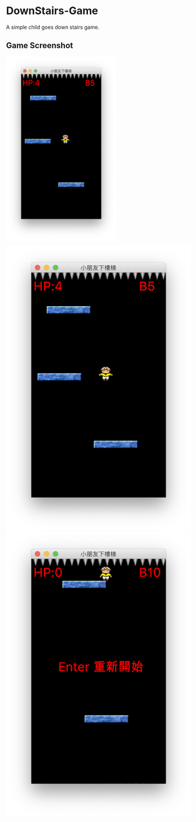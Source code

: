 # DownStairs-Game
A simple child goes down stairs game.
## Game Screenshot

<img src="https://github.com/jeannineshiu/DownStairs-Game/blob/master/start.png" width = "300" height = "500" alt="start.png" align=center />


![image](https://github.com/jeannineshiu/DownStairs-Game/blob/master/start.png)
![image](https://github.com/jeannineshiu/DownStairs-Game/blob/master/gameover.png)

